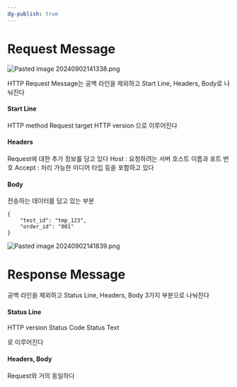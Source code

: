 ```yaml
---
dg-publish: true
---
```

# Request Message

![Pasted image 20240902141338.png](/img/user/%EC%B2%A8%EB%B6%80%ED%8C%8C%EC%9D%BC/Pasted%20image%2020240902141338.png)

HTTP Request Message는 공백 라인을 제외하고 Start Line, Headers, Body로 나눠진다

#### Start Line

HTTP method
Request target
HTTP version
으로 이루어진다

#### Headers

Request에 대한 추가 정보를 담고 있다
Host : 요청하려는 서버 호스트 이름과 포트 번호
Accept : 처리 가능한 미디어 타입
등을 포함하고 있다

#### Body

전송하는 데이터를 담고 있는 부분

```
{
    "test_id": "tmp_123",
    "order_id": "001"
}

```

![Pasted image 20240902141839.png](/img/user/%EC%B2%A8%EB%B6%80%ED%8C%8C%EC%9D%BC/Pasted%20image%2020240902141839.png)

# Response Message

공백 라인을 제외하고 Status Line, Headers, Body 3가지 부분으로 나눠진다

#### Status Line

HTTP version
Status Code
Status Text

로 이루어진다

#### Headers, Body

Request와 거의 동일하다